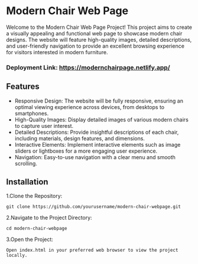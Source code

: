 # Modern Chair Web Page 
Welcome to the Modern Chair Web Page Project! This project aims to create a visually appealing and functional web page to showcase modern chair designs. The website will feature high-quality images, detailed descriptions, and user-friendly navigation to provide an excellent browsing experience for visitors interested in modern furniture.

### Deployment Link: https://modernchairpage.netlify.app/

## Features
- Responsive Design: The website will be fully responsive, ensuring an optimal viewing experience across devices, from desktops to smartphones.
- High-Quality Images: Display detailed images of various modern chairs to capture user interest.
- Detailed Descriptions: Provide insightful descriptions of each chair, including materials, design features, and dimensions.
- Interactive Elements: Implement interactive elements such as image sliders or lightboxes for a more engaging user experience.
- Navigation: Easy-to-use navigation with a clear menu and smooth scrolling.


## Installation

1.Clone the Repository:
```
git clone https://github.com/yourusername/modern-chair-webpage.git
```
2.Navigate to the Project Directory:
```
cd modern-chair-webpage
```
3.Open the Project:
```
Open index.html in your preferred web browser to view the project locally.


